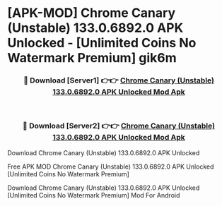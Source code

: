 # [APK-MOD] Chrome Canary (Unstable) 133.0.6892.0 APK Unlocked - [Unlimited Coins No Watermark Premium] gik6m



<div align="center">
<h3>🔴 Download [Server1] 👉👉 <a href="https://momento.my/?title=Chrome_Canary_(Unstable)_133.0.6892.0_APK_Unlocked">Chrome Canary (Unstable) 133.0.6892.0 APK Unlocked Mod Apk</a></h3><br>

<h3>🔴 Download [Server2] 👉👉 <a href="https://momento.my/?title=Chrome_Canary_(Unstable)_133.0.6892.0_APK_Unlocked">Chrome Canary (Unstable) 133.0.6892.0 APK Unlocked Mod Apk</a></h3>
</div>



Download Chrome Canary (Unstable) 133.0.6892.0 APK Unlocked 

Free APK MOD Chrome Canary (Unstable) 133.0.6892.0 APK Unlocked [Unlimited Coins No Watermark Premium]

Download Chrome Canary (Unstable) 133.0.6892.0 APK Unlocked [Unlimited Coins No Watermark Premium] Mod For Android
